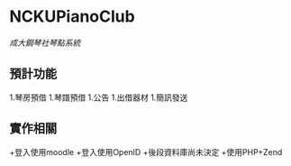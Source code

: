 NCKUPianoClub
=============
*成大鋼琴社琴點系統*

預計功能
------

1.琴房預借
1.琴譜預借
1.公告
1.出借器材
1.簡訊發送

實作相關
----

+登入使用moodle
+登入使用OpenID
+後段資料庫尚未決定
+使用PHP+Zend

